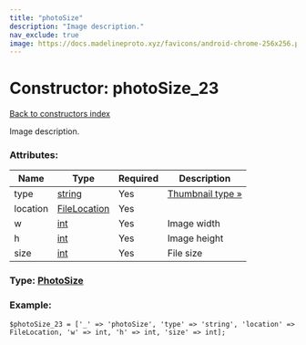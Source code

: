 ```yaml
---
title: "photoSize"
description: "Image description."
nav_exclude: true
image: https://docs.madelineproto.xyz/favicons/android-chrome-256x256.png
---
```

# Constructor: photoSize\_23  
[Back to constructors index](/API_docs/constructors/index.html)



Image description.

### Attributes:

| Name     |    Type       | Required | Description |
|----------|---------------|----------|-------------|
|type|[string](/API_docs/types/string.html) | Yes|[Thumbnail type »](https://core.telegram.org/api/files#image-thumbnail-types)|
|location|[FileLocation](/API_docs/types/FileLocation.html) | Yes|
|w|[int](/API_docs/types/int.html) | Yes|Image width|
|h|[int](/API_docs/types/int.html) | Yes|Image height|
|size|[int](/API_docs/types/int.html) | Yes|File size|



### Type: [PhotoSize](/API_docs/types/PhotoSize.html)


### Example:

```
$photoSize_23 = ['_' => 'photoSize', 'type' => 'string', 'location' => FileLocation, 'w' => int, 'h' => int, 'size' => int];
```  
